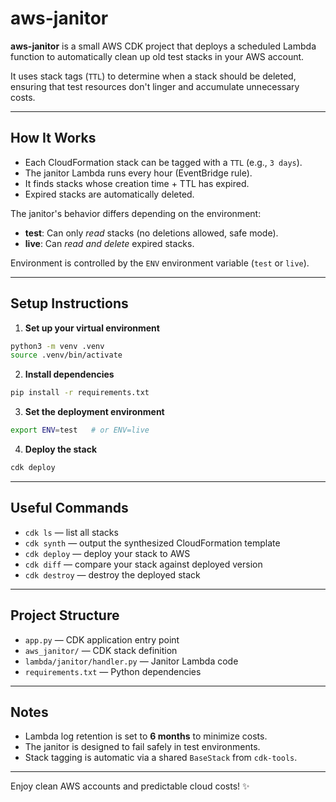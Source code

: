 # aws-janitor

**aws-janitor** is a small AWS CDK project that deploys a scheduled Lambda function to automatically clean up old test stacks in your AWS account.

It uses stack tags (`TTL`) to determine when a stack should be deleted, ensuring that test resources don't linger and accumulate unnecessary costs.

---

## How It Works

- Each CloudFormation stack can be tagged with a `TTL` (e.g., `3 days`).
- The janitor Lambda runs every hour (EventBridge rule).
- It finds stacks whose creation time + TTL has expired.
- Expired stacks are automatically deleted.

The janitor's behavior differs depending on the environment:

- **test**: Can only *read* stacks (no deletions allowed, safe mode).
- **live**: Can *read and delete* expired stacks.

Environment is controlled by the `ENV` environment variable (`test` or `live`).

---

## Setup Instructions

1. **Set up your virtual environment**

```bash
python3 -m venv .venv
source .venv/bin/activate
```

2. **Install dependencies**

```bash
pip install -r requirements.txt
```

3. **Set the deployment environment**

```bash
export ENV=test   # or ENV=live
```

4. **Deploy the stack**

```bash
cdk deploy
```

---

## Useful Commands

- `cdk ls` — list all stacks
- `cdk synth` — output the synthesized CloudFormation template
- `cdk deploy` — deploy your stack to AWS
- `cdk diff` — compare your stack against deployed version
- `cdk destroy` — destroy the deployed stack

---

## Project Structure

- `app.py` — CDK application entry point
- `aws_janitor/` — CDK stack definition
- `lambda/janitor/handler.py` — Janitor Lambda code
- `requirements.txt` — Python dependencies

---

## Notes

- Lambda log retention is set to **6 months** to minimize costs.
- The janitor is designed to fail safely in test environments.
- Stack tagging is automatic via a shared `BaseStack` from `cdk-tools`.

---

Enjoy clean AWS accounts and predictable cloud costs! ✨

